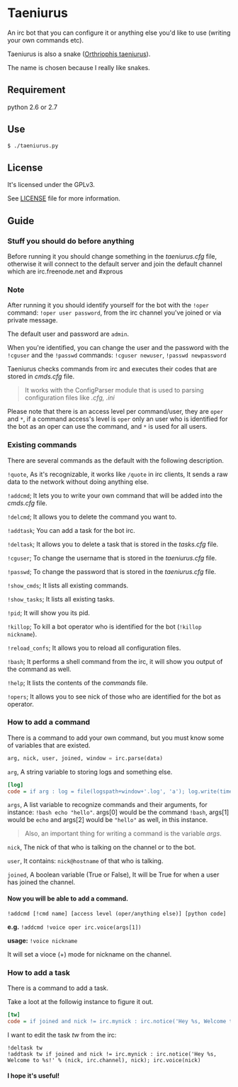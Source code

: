 # Taeniurus

An irc bot that you can configure it or anything else you'd like to use (writing your own commands etc).

Taeniurus is also a snake ([Orthriophis taeniurus](http://en.wikipedia.org/wiki/Orthriophis_taeniurus)).

The name is chosen because I really like snakes.


## Requirement

python 2.6 or 2.7


## Use

```bash
$ ./taeniurus.py
```

## License

It's licensed under the GPLv3.

See [LICENSE](Taeniurus/tree/master/LICENSE) file for more information.


## Guide

### Stuff you should do before anything

Before running it you should change something in the _taeniurus.cfg_ file, otherwise it will connect to the default server and join the default channel which are irc.freenode.net and #xprous


### Note

After running it you should identify yourself for the bot with the `!oper` command: `!oper user password`,
from the irc channel you've joined or via private message.

The default user and password are `admin`.

When you're identified, you can change the user and the password with the `!cguser` and the `!passwd` commands:
`!cguser newuser`, `!passwd newpassword`

Taeniurus checks commands from irc and executes their codes that are stored in _cmds.cfg_ file.

> It works with the ConfigParser module that is used to parsing configuration files like _.cfg, .ini_

Please note that there is an access level per command/user, they are `oper` and `*`, if a command access's level is `oper` only an user who is identified for the bot as an oper can use the command, and `*` is used for all users.



### Existing commands

There are several commands as the default with the following description.

`!quote`, As it's recognizable, it works like `/quote` in irc clients, It sends a raw data to the network without doing anything else.

`!addcmd`; It lets you to write your own command that will be added into the _cmds.cfg_ file.

`!delcmd`; It allows you to delete the command you want to.

`!addtask`; You can add a task for the bot irc.

`!deltask`; It allows you to delete a task that is stored in the _tasks.cfg_ file.

`!cguser`; To change the username that is stored in the _taeniurus.cfg_ file.

`!passwd`; To change the password that is stored in the _taeniurus.cfg_ file.

`!show_cmds`; It lists all existing commands.

`!show_tasks`; It lists all existing tasks.

`!pid`; It will show you its pid.

`!killop`; To kill a bot operator who is identified for the bot (`!killop nickname`).

`!reload_confs`; It allows you to reload all configuration files.

`!bash`; It performs a shell command from the irc, it will show you output of the command as well.

`!help`; It lists the contents of the _commands_ file.

`!opers`; It allows you to see nick of those who are identified for the bot as operator.



### How to add a command

There is a command to add your own command, but you must know some of variables that are existed.

```python
arg, nick, user, joined, window = irc.parse(data)
```

`arg`, A string variable to storing logs and something else.

```ini
[log]
code = if arg : log = file(logspath+window+'.log', 'a'); log.write(time.strftime('%H:%M')+' <'+nick+'> '+arg+'\n'); log.close()
```

`args`, A list variable to recognize commands and their arguments, for instance:
`!bash echo "hello"`. args[0] would be the command `!bash`, args[1] would be `echo` and args[2] would be `"hello"` as well, in this instance.

> Also, an important thing for writing a command is the variable _args_.

`nick`, The nick of that who is talking on the channel or to the bot.

`user`, It contains: `nick@hostname` of that who is talking.

`joined`, A boolean variable (True or False), It will be True for when a user has joined the channel.


#### Now you will be able to add a command.

`!addcmd [!cmd name] [access level (oper/anything else)] [python code]`

**e.g.** `!addcmd !voice oper irc.voice(args[1])`

**usage:** `!voice nickname`

It will set a vioce (+) mode for nickname on the channel.



### How to add a task

There is a command to add a task.

Take a loot at the followig instance to figure it out.

```ini
[tw]
code = if joined and nick != irc.mynick : irc.notice('Hey %s, Welcome to %s!' % (nick, irc.channel), nick)
```

I want to edit the task _tw_ from the irc:

```
!deltask tw
!addtask tw if joined and nick != irc.mynick : irc.notice('Hey %s, Welcome to %s!' % (nick, irc.channel), nick); irc.voice(nick)
```


#### I hope it's useful!